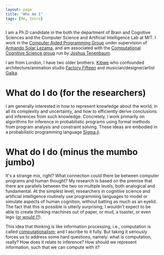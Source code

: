 ```yaml
---
layout: page
title: "Who Am I"
tags: [Me, Intro]
---
```


I am a Ph.D candidate in the both the department of Brain and Cognitive Sciences and the Computer Science and Artificial Intelligence Lab at MIT.  I work in the [Computer Aided Programming Group](http://groups.csail.mit.edu/cap/) under supervision of [Armando Solar Lezama](http://people.csail.mit.edu/asolar/), and am associated with the [Computational Cognitive Science group](http://cocosci.mit.edu) run by [Joshua Tenenbaum](http://web.mit.edu/cocosci/josh.html).

I am from London, I have two older brothers: [Kibwe](http://blog.ted.com/constructing-kinetic-worlds-the-futuristic-films-of-ted-fellow-kibwe-tavares/) who confounded architecture/animation studio [Factory Fifteen](http://www.factoryfifteen.com/) and musician/designer/artist [Gaika](https://vimeo.com/user19682881).

# What do I do (for the researchers)
I am generally interested in how to represent knowledge about the world, in all its complexity and uncertainty, and how to efficiently derive conclusions and inferences from such knowledge.  Concretely, I work primarily on algorithms for inference in probabilistic programs using formal methods from program analysis and constraint solving.  These ideas are embodied in a probabilistic programming language [Sigma.jl](https://github.com/zenna/Sigma.jl).

# What do I do (minus the mumbo jumbo)
It's a strange mix, right? What connection could there be between computer programs and human thought?  My research is based on the premise that there are parallels between the two     on multiple levels, both analogical and fundamental.  At the simplest level, researchers in cognitive science and artificial intelligence routinely use programming languages to model or simulate aspects of human cognition, without batting as much as an eyelid.  The fact that this is possible is utterly surprising; I wouldn't expect to be able to create thinking machines out of paper, or mud, a toaster, or even lego ([or would I?](https://www.youtube.com/watch?v=cYw2ewoO6c4)).

This idea that thinking is like information processing, i.e., computation is called [computationalism](http://en.wikipedia.org/wiki/Computational_theory_of_mind); and I ascribe to it fully.  But taking it seriously forces us to address some hard questions, namely: what is computation, really? How does it relate to inference? How should we represent information, such that we can compute with it?